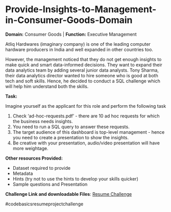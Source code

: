 # Provide-Insights-to-Management-in-Consumer-Goods-Domain

<b>Domain:</b>  Consumer Goods | <b>Function:</b> Executive Management

Atliq Hardwares (imaginary company) is one of the leading computer hardware producers in India and well expanded in other countries too.

However, the management noticed that they do not get enough insights to make quick and smart data-informed decisions. They want to expand their data analytics team by adding several junior data analysts. Tony Sharma, their data analytics director wanted to hire someone who is good at both tech and soft skills. Hence, he decided to conduct a SQL challenge which will help him understand both the skills.

<b>Task:</b>  

Imagine yourself as the applicant for this role and perform the following task

1.    Check ‘ad-hoc-requests.pdf’ - there are 10 ad hoc requests for which the business needs insights.
2.    You need to run a SQL query to answer these requests. 
3.    The target audience of this dashboard is top-level management - hence you need to create a presentation to show the insights.
4.    Be creative with your presentation, audio/video presentation will have more weightage.

<b>Other resources Provided:</b>

<ul>
<li>Dataset required to provide 
<li>Metadata
<li>Hints (try not to use the hints to develop your skills quicker)
<li>Sample questions and Presentation
</ul>

<b>Challenge Link and downloadable Files</b>: <a href="https://codebasics.io/event/codebasics-resume-project-challenge">Resume Challenge</a>
<br>
<p>#codebasicsresumeprojectchallenge</p>
